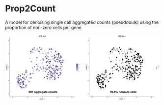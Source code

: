 # Prop2Count
A model for denoising single cell aggregated counts (pseudobulk) using the proportion of non-zero cells per gene


![ttx-1](https://github.com/alecbarrett/Prop2Count/blob/main/img/ttx_1_expression.png)
